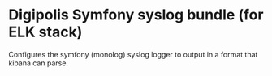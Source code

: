 # Digipolis Symfony syslog bundle (for ELK stack)

Configures the symfony (monolog) syslog logger to output in a format that kibana
can parse.
